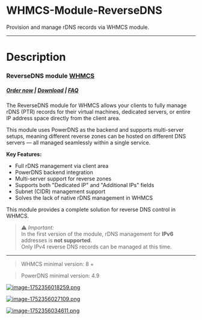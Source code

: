 # WHMCS-Module-ReverseDNS
Provision and manage rDNS records via WHMCS module.

- - - - -

# Description

### ReverseDNS module **[WHMCS](https://puqcloud.com/link.php?id=77)**
#####  [Order now](https://puqcloud.com/whmcs-module-reversedns.php) | [Download](https://download.puqcloud.com/WHMCS/servers/PUQ_WHMCS-ReverseDNS/) | [FAQ](https://faq.puqcloud.com/)

The ReverseDNS module for WHMCS allows your clients to fully manage rDNS (PTR) records for their virtual machines, dedicated servers, or entire IP address space directly from the client area.

This module uses PowerDNS as the backend and supports multi-server setups, meaning different reverse zones can be hosted on different DNS servers — all managed seamlessly within a single service.

**Key Features:**

- Full rDNS management via client area
- PowerDNS backend integration
- Multi-server support for reverse zones
- Supports both "Dedicated IP" and "Additional IPs" fields
- Subnet (CIDR) management support
- Solves the lack of native rDNS management in WHMCS

This module provides a complete solution for reverse DNS control in WHMCS.

>⚠️ *Important:*  
> In the first version of the module, rDNS management for **IPv6** addresses is **not supported**.  
> Only IPv4 reverse DNS records can be managed at this time.

- - - - - -

>WHMCS minimal version: 8 +

>PowerDNS minimal version: 4.9

[![image-1752356018259.png](https://doc.puq.info/uploads/images/gallery/2025-07/scaled-1680-/image-1752356018259.png)](https://doc.puq.info/uploads/images/gallery/2025-07/image-1752356018259.png)

[![image-1752356027109.png](https://doc.puq.info/uploads/images/gallery/2025-07/scaled-1680-/image-1752356027109.png)](https://doc.puq.info/uploads/images/gallery/2025-07/image-1752356027109.png)

[![image-1752356034611.png](https://doc.puq.info/uploads/images/gallery/2025-07/scaled-1680-/image-1752356034611.png)](https://doc.puq.info/uploads/images/gallery/2025-07/image-1752356034611.png)